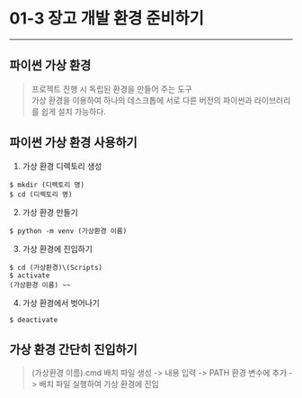 # 01-3 장고 개발 환경 준비하기
------------
## 파이썬 가상 환경
> 프로젝트 진행 시 독립된 환경을 만들어 주는 도구   
> 가상 환경을 이용하여 하나의 데스크톱에 서로 다른 버전의 파이썬과 라이브러리를 쉽게 설치 가능하다.
## 파이썬 가상 환경 사용하기
1. 가상 환경 디렉토리 생성
```
$ mkdir (디렉토리 명)
$ cd (디렉토리 명)
```
2. 가상 환경 만들기
```
$ python -m venv (가상환경 이름)
```
3. 가상 환경에 진입하기
```
$ cd (가상환경)\(Scripts)
$ activate
(가상환경 이름) ~~
```
4. 가상 환경에서 벗어나기
```
$ deactivate
```

## 가상 환경 간단히 진입하기
> (가상환경 이름).cmd 배치 파일 생성 -> 내용 입력 -> PATH 환경 변수에 추가 -> 배치 파일 실행하여 가상 환경에 진입